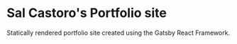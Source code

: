 # Sal Castoro's Portfolio site

Statically rendered portfolio site created using the Gatsby React Framework.
